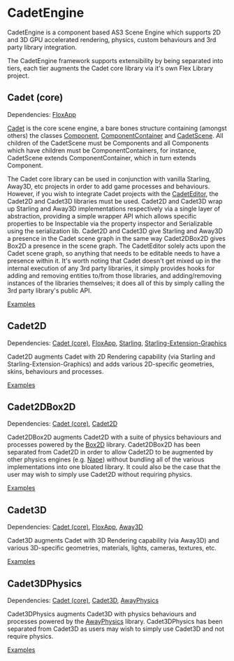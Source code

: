 CadetEngine
===========

CadetEngine is a component based AS3 Scene Engine which supports 2D and 3D GPU accelerated rendering, physics, custom behaviours and 3rd party library integration.

The CadetEngine framework supports extensibility by being separated into tiers, each tier augments the Cadet core library via it's own Flex Library project.

Cadet (core)
------------

Dependencies: [FloxApp](https://github.com/unwrong/FloxApp)

[Cadet](https://github.com/unwrong/CadetEngine/tree/master/cadet) is the core scene engine, a bare bones structure containing (amongst others) the classes [Component](https://github.com/unwrong/CadetEngine/blob/master/cadet/src/cadet/core/Component.as), [ComponentContainer](https://github.com/unwrong/CadetEngine/blob/master/cadet/src/cadet/core/ComponentContainer.as) and [CadetScene](https://github.com/unwrong/CadetEngine/blob/master/cadet/src/cadet/core/CadetScene.as). All children of the CadetScene must be Components and all Components which have children must be ComponentContainers, for instance, CadetScene extends ComponentContainer, which in turn extends Component.

The Cadet core library can be used in conjunction with vanilla Starling, Away3D, etc projects in order to add game processes and behaviours. However, if you wish to integrate Cadet projects with the [CadetEditor](http://www.cadeteditor.com), the Cadet2D and Cadet3D libraries must be used. Cadet2D and Cadet3D wrap up Starling and Away3D implementations respectively via a single layer of abstraction, providing a simple wrapper API which allows specific properties to be Inspectable via the property inspector and Serializable using the serialization lib. Cadet2D and Cadet3D give Starling and Away3D a presence in the Cadet scene graph in the same way Cadet2DBox2D gives Box2D a presence in the scene graph. The CadetEditor solely acts upon the Cadet scene graph, so anything that needs to be editable needs to have a presence within it. It's worth noting that Cadet doesn't get mixed up in the internal execution of any 3rd party libraries, it simply provides hooks for adding and removing entities to/from those libraries, and adding/removing instances of the libraries themselves; it does all of this by simply calling the 3rd party library's public API.

[Examples](https://github.com/unwrong/CadetEngine/examples/cadet)

Cadet2D
-------

Dependencies: [Cadet (core)](https://github.com/unwrong/CadetEngine/tree/master/cadet), [FloxApp](https://github.com/unwrong/FloxApp), [Starling](https://github.com/PrimaryFeather/Starling-Framework), [Starling-Extension-Graphics](https://github.com/unwrong/Starling-Extension-Graphics)

Cadet2D augments Cadet with 2D Rendering capability (via Starling and Starling-Extension-Graphics) and adds various 2D-specific geometries, skins, behaviours and processes.

[Examples](https://github.com/unwrong/CadetEngine/examples/cadet2D)

Cadet2DBox2D
------------

Dependencies: [Cadet (core)](https://github.com/unwrong/CadetEngine/tree/master/cadet), [Cadet2D](https://github.com/unwrong/CadetEngine/tree/master/cadet2D)

Cadet2DBox2D augments Cadet2D with a suite of physics behaviours and processes powered by the [Box2D](http://box2dflash.sourceforge.net/) library. Cadet2DBox2D has been separated from Cadet2D in order to allow Cadet2D to be augmented by other physics engines (e.g. [Nape](https://github.com/deltaluca/nape)) without bundling all of the various implementations into one bloated library. It could also be the case that the user may wish to simply use Cadet2D without requiring physics. 

[Examples](https://github.com/unwrong/CadetEngine/examples/cadet2DBox2D)
 
Cadet3D
-------

Dependencies: [Cadet (core)](https://github.com/unwrong/CadetEngine/tree/master/cadet), [FloxApp](https://github.com/unwrong/FloxApp), [Away3D](https://github.com/away3d/away3d-core-fp11)

Cadet3D augments Cadet with 3D Rendering capability (via Away3D) and various 3D-specific geometries, materials, lights, cameras, textures, etc. 

[Examples](https://github.com/unwrong/CadetEngine/examples/cadet3D)

Cadet3DPhysics
--------------

Dependencies: [Cadet (core)](https://github.com/unwrong/CadetEngine/tree/master/cadet), [Cadet3D](https://github.com/unwrong/CadetEngine/tree/master/cadet3D), [AwayPhysics](https://github.com/away3d/awayphysics-core-fp11)

Cadet3DPhysics augments Cadet3D with physics behaviours and processes powered by the [AwayPhysics](https://github.com/away3d/awayphysics-core-fp11) library. Cadet3DPhysics has been separated from Cadet3D as users may wish to simply use Cadet3D and not require physics.

[Examples](https://github.com/unwrong/CadetEngine/examples/cadet3DPhysics)